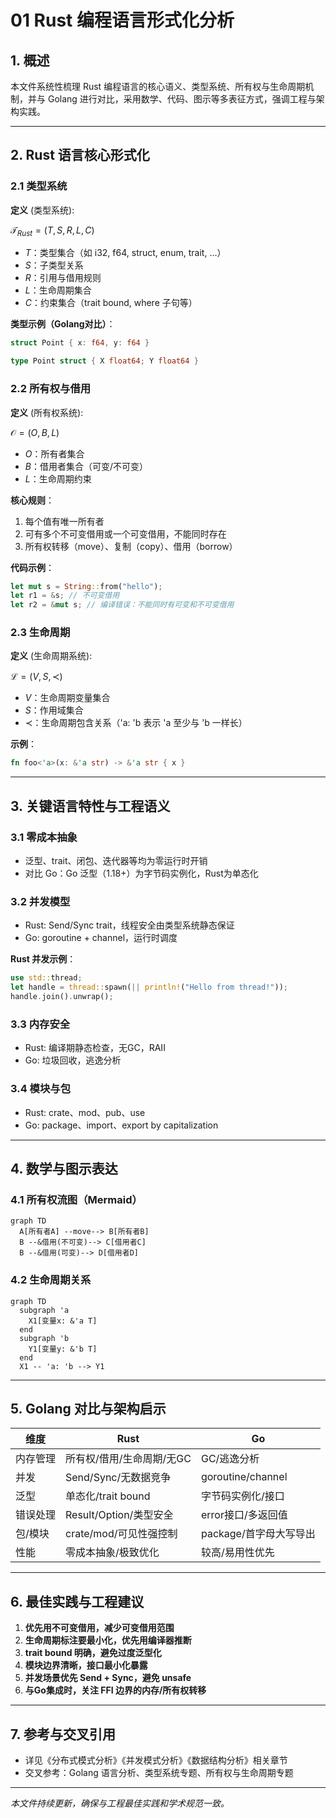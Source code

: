 # 01 Rust 编程语言形式化分析

## 1. 概述

本文件系统性梳理 Rust 编程语言的核心语义、类型系统、所有权与生命周期机制，并与 Golang 进行对比，采用数学、代码、图示等多表征方式，强调工程与架构实践。

---

## 2. Rust 语言核心形式化

### 2.1 类型系统

**定义** (类型系统):

$\mathcal{T}_{Rust} = (T, S, R, L, C)$

- $T$：类型集合（如 i32, f64, struct, enum, trait, ...）
- $S$：子类型关系
- $R$：引用与借用规则
- $L$：生命周期集合
- $C$：约束集合（trait bound, where 子句等）

**类型示例（Golang对比）**：

```rust
struct Point { x: f64, y: f64 }
```

```go
type Point struct { X float64; Y float64 }
```

### 2.2 所有权与借用

**定义** (所有权系统):

$\mathcal{O} = (O, B, L)$

- $O$：所有者集合
- $B$：借用者集合（可变/不可变）
- $L$：生命周期约束

**核心规则**：

1. 每个值有唯一所有者
2. 可有多个不可变借用或一个可变借用，不能同时存在
3. 所有权转移（move）、复制（copy）、借用（borrow）

**代码示例**：

```rust
let mut s = String::from("hello");
let r1 = &s; // 不可变借用
let r2 = &mut s; // 编译错误：不能同时有可变和不可变借用
```

### 2.3 生命周期

**定义** (生命周期系统):

$\mathcal{L} = (V, S, \prec)$

- $V$：生命周期变量集合
- $S$：作用域集合
- $\prec$：生命周期包含关系（'a: 'b 表示 'a 至少与 'b 一样长）

**示例**：

```rust
fn foo<'a>(x: &'a str) -> &'a str { x }
```

---

## 3. 关键语言特性与工程语义

### 3.1 零成本抽象

- 泛型、trait、闭包、迭代器等均为零运行时开销
- 对比 Go：Go 泛型（1.18+）为字节码实例化，Rust为单态化

### 3.2 并发模型

- Rust: Send/Sync trait，线程安全由类型系统静态保证
- Go: goroutine + channel，运行时调度

**Rust 并发示例**：

```rust
use std::thread;
let handle = thread::spawn(|| println!("Hello from thread!"));
handle.join().unwrap();
```

### 3.3 内存安全

- Rust: 编译期静态检查，无GC，RAII
- Go: 垃圾回收，逃逸分析

### 3.4 模块与包

- Rust: crate、mod、pub、use
- Go: package、import、export by capitalization

---

## 4. 数学与图示表达

### 4.1 所有权流图（Mermaid）

```mermaid
graph TD
  A[所有者A] --move--> B[所有者B]
  B --&借用(不可变)--> C[借用者C]
  B --&借用(可变)--> D[借用者D]
```

### 4.2 生命周期关系

```mermaid
graph TD
  subgraph 'a
    X1[变量x: &'a T]
  end
  subgraph 'b
    Y1[变量y: &'b T]
  end
  X1 -- 'a: 'b --> Y1
```

---

## 5. Golang 对比与架构启示

| 维度         | Rust                         | Go                        |
|--------------|------------------------------|---------------------------|
| 内存管理     | 所有权/借用/生命周期/无GC     | GC/逃逸分析               |
| 并发         | Send/Sync/无数据竞争         | goroutine/channel         |
| 泛型         | 单态化/trait bound           | 字节码实例化/接口         |
| 错误处理     | Result/Option/类型安全       | error接口/多返回值        |
| 包/模块      | crate/mod/可见性强控制       | package/首字母大写导出    |
| 性能         | 零成本抽象/极致优化          | 较高/易用性优先           |

---

## 6. 最佳实践与工程建议

1. **优先用不可变借用，减少可变借用范围**
2. **生命周期标注要最小化，优先用编译器推断**
3. **trait bound 明确，避免过度泛型化**
4. **模块边界清晰，接口最小化暴露**
5. **并发场景优先 Send + Sync，避免 unsafe**
6. **与Go集成时，关注 FFI 边界的内存/所有权转移**

---

## 7. 参考与交叉引用

- 详见《分布式模式分析》《并发模式分析》《数据结构分析》相关章节
- 交叉参考：Golang 语言分析、类型系统专题、所有权与生命周期专题

---

*本文件持续更新，确保与工程最佳实践和学术规范一致。*
